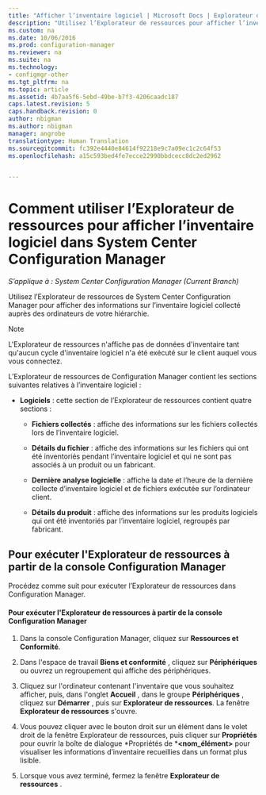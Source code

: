 ```yaml
---
title: "Afficher l’inventaire logiciel | Microsoft Docs | Explorateur de ressources"
description: "Utilisez l’Explorateur de ressources pour afficher l’inventaire logiciel dans System Center Configuration Manager."
ms.custom: na
ms.date: 10/06/2016
ms.prod: configuration-manager
ms.reviewer: na
ms.suite: na
ms.technology:
- configmgr-other
ms.tgt_pltfrm: na
ms.topic: article
ms.assetid: 4b7aa5f6-5ebd-49be-b7f3-4206caadc187
caps.latest.revision: 5
caps.handback.revision: 0
author: nbigman
ms.author: nbigman
manager: angrobe
translationtype: Human Translation
ms.sourcegitcommit: fc392e4440e84614f92218e9c7a09ec1c2c64f53
ms.openlocfilehash: a15c593bed4fe7ecce22990bbdcecc8dc2ed2962


---
```

# <a name="how-to-use-resource-explorer-to-view-software-inventory-in-system-center-configuration-manager"></a>Comment utiliser l’Explorateur de ressources pour afficher l’inventaire logiciel dans System Center Configuration Manager

*S’applique à : System Center Configuration Manager (Current Branch)*

Utilisez l’Explorateur de ressources de System Center Configuration Manager pour afficher des informations sur l’inventaire logiciel collecté auprès des ordinateurs de votre hiérarchie.  

> [!NOTE]  
>  L'Explorateur de ressources n'affiche pas de données d'inventaire tant qu'aucun cycle d'inventaire logiciel n'a été exécuté sur le client auquel vous vous connectez.  

 L’Explorateur de ressources de Configuration Manager contient les sections suivantes relatives à l’inventaire logiciel :  

-   **Logiciels** : cette section de l’Explorateur de ressources contient quatre sections :  

    -   **Fichiers collectés** : affiche des informations sur les fichiers collectés lors de l’inventaire logiciel.  

    -   **Détails du fichier** : affiche des informations sur les fichiers qui ont été inventoriés pendant l’inventaire logiciel et qui ne sont pas associés à un produit ou un fabricant.  

    -   **Dernière analyse logicielle** : affiche la date et l’heure de la dernière collecte d’inventaire logiciel et de fichiers exécutée sur l’ordinateur client.  

    -   **Détails du produit** : affiche des informations sur les produits logiciels qui ont été inventoriés par l’inventaire logiciel, regroupés par fabricant.  

## <a name="to-run-resource-explorer-from-the-configuration-manager-console"></a>Pour exécuter l'Explorateur de ressources à partir de la console Configuration Manager  
 Procédez comme suit pour exécuter l’Explorateur de ressources dans Configuration Manager.  

#### <a name="to-run-resource-explorer-from-the-configuration-manager-console"></a>Pour exécuter l'Explorateur de ressources à partir de la console Configuration Manager  

1.  Dans la console Configuration Manager, cliquez sur **Ressources et Conformité**.  

2.  Dans l'espace de travail **Biens et conformité** , cliquez sur **Périphériques** ou ouvrez un regroupement qui affiche des périphériques.  

3.  Cliquez sur l'ordinateur contenant l'inventaire que vous souhaitez afficher, puis, dans l'onglet **Accueil** , dans le groupe **Périphériques** , cliquez sur **Démarrer** , puis sur **Explorateur de ressources**. La fenêtre **Explorateur de ressources** s'ouvre.  

4.  Vous pouvez cliquer avec le bouton droit sur un élément dans le volet droit de la fenêtre Explorateur de ressources, puis cliquer sur **Propriétés** pour ouvrir la boîte de dialogue *Propriétés de ***<nom_élément\>** pour visualiser les informations d’inventaire recueillies dans un format plus lisible.  

5.  Lorsque vous avez terminé, fermez la fenêtre **Explorateur de ressources** .  



<!--HONumber=Dec16_HO3-->


